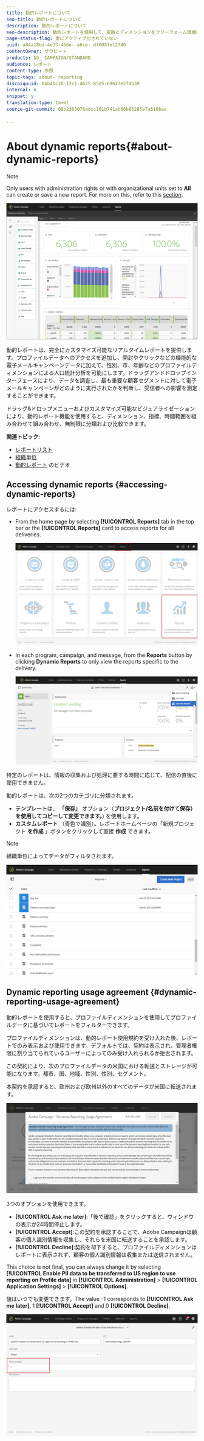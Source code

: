 ```yaml
---
title: 動的レポートについて
seo-title: 動的レポートについて
description: 動的レポートについて
seo-description: 動的レポートを使用して、変数とディメンションをフリーフォーム環境にドラッグ&ドロップし、キャンペーンの成功を分析します。
page-status-flag: 常にアクティブ化されていない
uuid: a84a18bd-4e33-466e- a6ce- d7008fe12746
contentOwner: サウビート
products: SG_ CAMPAIGN/STANDARD
audience: レポート
content-type: 参照
topic-tags: about- reporting
discoiquuid: bbb41c38-12c1-4625-85d5-69627e2f4b39
internal: n
snippet: y
translation-type: tm+mt
source-git-commit: 08b2363076adcc101b741ab66b85285e7a510baa

---
```



# About dynamic reports{#about-dynamic-reports}

>[!NOTE]
>
>Only users with administration rights or with organizational units set to **All** can create or save a new report. For more on this, refer to this [section](../../administration/using/types-of-users.md).

![](assets/dynamic_report_intro.png)

動的レポートは、完全にカスタマイズ可能なリアルタイムレポートを提供します。プロファイルデータへのアクセスを追加し、開封やクリックなどの機能的な電子メールキャンペーンデータに加えて、性別、市、年齢などのプロファイルディメンションによる人口統計分析を可能にします。ドラッグアンドドロップインターフェースにより、データを調査し、最も重要な顧客セグメントに対して電子メールキャンペーンがどのように実行されたかを判断し、受信者への影響を測定することができます。

ドラッグ&amp;ドロップメニューおよびカスタマイズ可能なビジュアライゼーションにより、動的レポート機能を使用すると、ディメンション、指標、時間範囲を組み合わせて組み合わせ、無制限に分類および比較できます。


**関連トピック:**

* [レポートリスト](../../reporting/using/defining-the-report-period.md)
* [組織単位](../../administration/using/organizational-units.md)
* [動的レポート](https://helpx.adobe.com/campaign/kt/acs/using/acs-creating-a-dynamic-report-feature-video-use.html) のビデオ

## Accessing dynamic reports {#accessing-dynamic-reports}

レポートにアクセスするには:

* From the home page by selecting **[!UICONTROL Reports]** tab in the top bar or the **[!UICONTROL Reports]** card to access reports for all deliveries.

   ![](assets/campaign_reports_access.png)

* In each program, campaign, and message, from the **Reports** button by clicking **Dynamic Reports** to only view the reports specific to the delivery.

   ![](assets/campaign_reports_description.png)

特定のレポートは、情報の収集および処理に要する時間に応じて、配信の直後に使用できません。

動的レポートは、次の2つのカテゴリに分類されます。

* **テンプレート**&#x200B;は、 **「保存」** オプション（**プロジェクト/名前を付けて保存）を使用してコピーして変更できます。**) を使用します。
* **カスタムレポート** （青色で識別）。レポートホームページの「新規プロジェクト **を作成** 」ボタンをクリックして直接 **作成** できます。

>[!NOTE]
>
>組織単位によってデータがフィルタされます。

![](assets/dynamic_report_overview.png)


## Dynamic reporting usage agreement {#dynamic-reporting-usage-agreement}

動的レポートを使用すると、プロファイルディメンションを使用してプロファイルデータに基づいてレポートをフィルターできます。

プロファイルディメンションは、動的レポート使用規約を受け入れた後、レポートでのみ表示および使用できます。デフォルトでは、契約は表示され、管理者権限に割り当てられているユーザーによってのみ受け入れられるか拒否されます。

この契約により、次のプロファイルデータの米国における転送とストレージが可能になります。都市、国、地域、性別、性別、セグメント。

本契約を承認すると、欧州および欧州以外のすべてのデータが米国に転送されます。

![](assets/pii_window.png)

3つのオプションを使用できます。

* **[!UICONTROL Ask me later]**:「後で確認」をクリックすると、ウィンドウの表示が24時間停止します。
* **[!UICONTROL Accept]**:この契約を承認することで、Adobe Campaignは顧客の個人識別情報を収集し、それらを米国に転送することを承認します。
* **[!UICONTROL Decline]**:契約を却下すると、プロファイルディメンションはレポートに表示されず、顧客の個人識別情報は収集または送信されません。

This choice is not final, you can always change it by selecting **[!UICONTROL Enable PII data to be transferred to US region to use reporting on Profile data]** in **[!UICONTROL Administration]** &gt; **[!UICONTROL Application Settings]** &gt; **[!UICONTROL Options]**.

値はいつでも変更できます。The value -1 corresponds to **[!UICONTROL Ask me later]**, 1 **[!UICONTROL Accept]** and 0 **[!UICONTROL Decline]**.

![](assets/pii_window_2.png)

